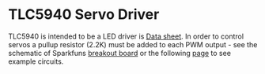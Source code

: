 TLC5940 Servo Driver
===

TLC5940 is intended to be a LED driver is [Data sheet](http://www.ti.com/lit/ds/symlink/tlc5940.pdf). In order to 
control servos a pullup resistor (2.2K) must be added to each PWM output - see the schematic of Sparkfuns 
[breakout board](http://www.sparkfun.com/products/10616) or the following [page](http://letsmakerobots.com/node/35677)
to see example circuits.
